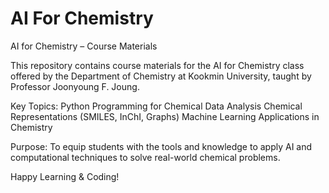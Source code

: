 # AI For Chemistry
AI for Chemistry – Course Materials

This repository contains course materials for the AI for Chemistry class offered by the Department of Chemistry at Kookmin University, taught by Professor Joonyoung F. Joung.

Key Topics:
Python Programming for Chemical Data Analysis
Chemical Representations (SMILES, InChI, Graphs)
Machine Learning Applications in Chemistry

Purpose:
To equip students with the tools and knowledge to apply AI and computational techniques to solve real-world chemical problems.

Happy Learning & Coding!

